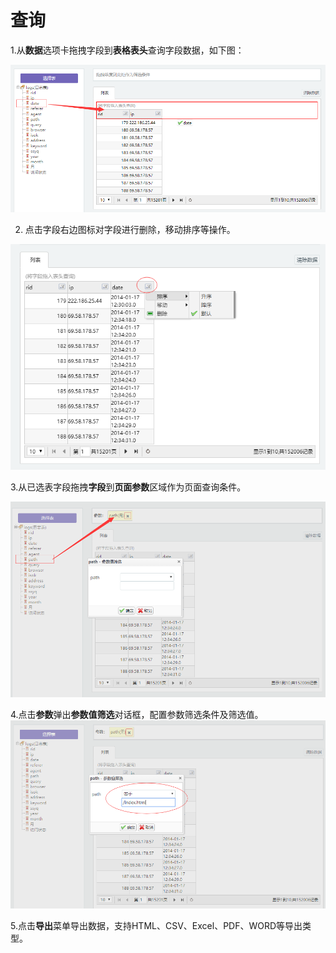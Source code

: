# 查询

1.从**数据**选项卡拖拽字段到**表格表头**查询字段数据，如下图：

![](/assets/importn1.png)

2. 点击字段右边图标对字段进行删除，移动排序等操作。

![](/assets/importn2.png)

3.从已选表字段拖拽**字段**到**页面参数**区域作为页面查询条件。

![](/assets/importn4.png)

4.点击**参数**弹出**参数值筛选**对话框，配置参数筛选条件及筛选值。![](/assets/importn5.png)

5.点击**导出**菜单导出数据，支持HTML、CSV、Excel、PDF、WORD等导出类型。

